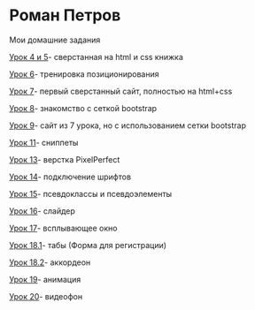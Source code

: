 # Роман Петров

Мои домашние задания

[Урок 4 и 5](petrovr724.github.io/lesson_4_5/)- сверстанная на html и css книжка

[Урок 6](petrovr724.github.io/lesson_6/)- тренировка позиционирования

[Урок 7](petrovr724.github.io/lesson_7/)- первый сверстанный сайт, полностью на html+css

[Урок 8](petrovr724.github.io/lesson_8/)- знакомство с сеткой bootstrap

[Урок 9](petrovr724.github.io/lesson_9/)- сайт из 7 урока, но с использованием сетки bootstrap

[Урок 11](petrovr724.github.io/lesson_11/img/)- сниппеты

[Урок 13](petrovr724.github.io/lesson_13/)- верстка PixelPerfect

[Урок 14](petrovr724.github.io/lesson_14/)- подключение шрифтов

[Урок 15](petrovr724.github.io/lesson_15/)- псевдоклассы и псевдоэлементы

[Урок 16](petrovr724.github.io/lesson_16/)- слайдер

[Урок 17](petrovr724.github.io/lesson_17/)- всплывающее окно

[Урок 18.1](petrovr724.github.io/lesson_18_1/src/)- табы (Форма для регистрации)

[Урок 18.2](petrovr724.github.io/lesson_18_2/src/)- аккордеон

[Урок 19](petrovr724.github.io/Lesson_19/src/)- анимация

[Урок 20](https://petrovr724.github.io/lesson_20/)- видеофон



